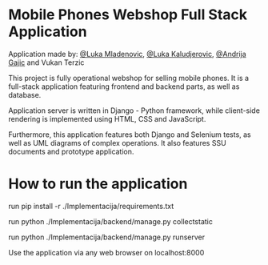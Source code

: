 # Mobile Phones Webshop Full Stack Application

Application made by: [@Luka Mladenovic](https://github.com/mladenovicluka), [@Luka Kaludjerovic](https://github.com/LukaKaludjerovic), [@Andrija Gajic](https://github.com/adagajic) and Vukan Terzic 

This project is fully operational webshop for selling mobile phones. It is a full-stack application featuring frontend and backend parts, as well as database. 

Application server is written in Django - Python framework, while client-side rendering is implemented using HTML, CSS and JavaScript. 

Furthermore, this application features both Django and Selenium tests, as well as UML diagrams of complex operations. It also features SSU documents and prototype application. 

# How to run the application

run pip install -r ./Implementacija/requirements.txt

run python ./Implementacija/backend/manage.py collectstatic

run python ./Implementacija/backend/manage.py runserver

Use the application via any web browser on localhost:8000
